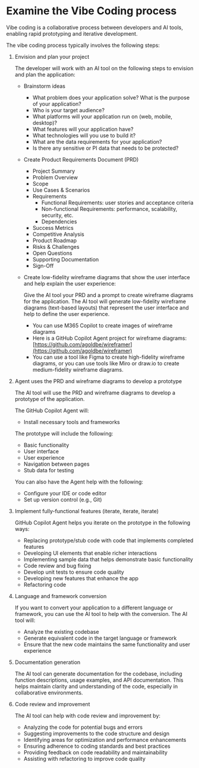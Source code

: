 # Examine the Vibe Coding process

Vibe coding is a collaborative process between developers and AI tools, enabling rapid prototyping and iterative development.

The vibe coding process typically involves the following steps:

1. Envision and plan your project

    The developer will work with an AI tool on the following steps to envision and plan the application:

    - Brainstorm ideas

        - What problem does your application solve? What is the purpose of your application?
        - Who is your target audience?
        - What platforms will your application run on (web, mobile, desktop)?
        - What features will your application have?
        - What technologies will you use to build it?
        - What are the data requirements for your application?
        - Is there any sensitive or PI data that needs to be protected?

    - Create Product Requirements Document (PRD)

        - Project Summary
        - Problem Overview
        - Scope
        - Use Cases & Scenarios
        - Requirements
            - Functional Requirements: user stories and acceptance criteria
            - Non-functional Requirements: performance, scalability, security, etc.
            - Dependencies
        - Success Metrics
        - Competitive Analysis
        - Product Roadmap
        - Risks & Challenges
        - Open Questions
        - Supporting Documentation
        - Sign-Off

    - Create low-fidelity wireframe diagrams that show the user interface and help explain the user experience:

        Give the AI tool your PRD and a prompt to create wireframe diagrams for the application. The AI tool will generate low-fidelity wireframe diagrams (text-based layouts) that represent the user interface and help to define the user experience.

        - You can use M365 Copilot to create images of wireframe diagrams
        - Here is a GitHub Copilot Agent project for wireframe diagrams: [https://github.com/agoldbe/wireframer](https://github.com/agoldbe/wireframer)
        - You can use a tool like Figma to create high-fidelity wireframe diagrams, or you can use tools like Miro or draw.io to create medium-fidelity wireframe diagrams.

1. Agent uses the PRD and wireframe diagrams to develop a prototype

    The AI tool will use the PRD and wireframe diagrams to develop a prototype of the application.

    The GitHub Copilot Agent will:

    - Install necessary tools and frameworks

    The prototype will include the following:

    - Basic functionality
    - User interface
    - User experience
    - Navigation between pages
    - Stub data for testing

    You can also have the Agent help with the following:

    - Configure your IDE or code editor
    - Set up version control (e.g., Git)

1. Implement fully-functional features (iterate, iterate, iterate)

    GitHub Copilot Agent helps you iterate on the prototype in the following ways:

    - Replacing prototype/stub code with code that implements completed features
    - Developing UI elements that enable richer interactions
    - Implementing sample data that helps demonstrate basic functionality
    - Code review and bug fixing
    - Develop unit tests to ensure code quality
    - Developing new features that enhance the app
    - Refactoring code

1. Language and framework conversion

    If you want to convert your application to a different language or framework, you can use the AI tool to help with the conversion. The AI tool will:

    - Analyze the existing codebase
    - Generate equivalent code in the target language or framework
    - Ensure that the new code maintains the same functionality and user experience

1. Documentation generation

    The AI tool can generate documentation for the codebase, including function descriptions, usage examples, and API documentation. This helps maintain clarity and understanding of the code, especially in collaborative environments.

1. Code review and improvement

    The AI tool can help with code review and improvement by:

    - Analyzing the code for potential bugs and errors
    - Suggesting improvements to the code structure and design
    - Identifying areas for optimization and performance enhancements
    - Ensuring adherence to coding standards and best practices
    - Providing feedback on code readability and maintainability
    - Assisting with refactoring to improve code quality
